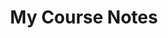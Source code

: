 ---
widget: portfolio
headless: true
weight: 62
title: My Course Notes
subtitle:
content:
  page_type: page
  filter_default: 0
  filter_button:
  - name: All
    tag: '*'
  - name: NLP 
    tag: NLP 
  - name: Other
    tag: Demo


design:
  columns: '2'
  view: 2
  flip_alt_rows: false
---